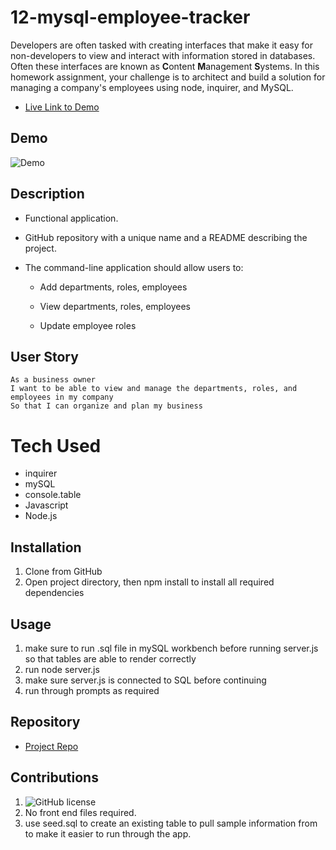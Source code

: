 # 12-mysql-employee-tracker

Developers are often tasked with creating interfaces that make it easy for non-developers to view and interact with information stored in databases. Often these interfaces are known as **C**ontent **M**anagement **S**ystems. In this homework assignment, your challenge is to architect and build a solution for managing a company's employees using node, inquirer, and MySQL.

- [Live Link to Demo](https://www.youtube.com/watch?v=xP8feYon4gw&t=5s)

## Demo 

![Demo](./assets/12-Employee-Tracker-Demo.gif)

## Description
* Functional application.

* GitHub repository with a unique name and a README describing the project.

* The command-line application should allow users to:

  * Add departments, roles, employees

  * View departments, roles, employees

  * Update employee roles

## User Story
```
As a business owner
I want to be able to view and manage the departments, roles, and employees in my company
So that I can organize and plan my business
```
# Tech Used
- inquirer
- mySQL
- console.table
- Javascript
- Node.js

## Installation
1. Clone from GitHub
2. Open project directory, then npm install to install all required dependencies 

## Usage
1. make sure to run .sql file in mySQL workbench before running server.js so that tables are able to render correctly
2. run node server.js
3. make sure server.js is connected to SQL before continuing
4. run through prompts as required 

## Repository

  - [Project Repo](https://github.com/BrennonSullivan/m12Employee-Tracker)

## Contributions
1. ![GitHub license](https://img.shields.io/badge/Made%20By-%40BrennonSullivan-orange)
2. No front end files required.
3. use seed.sql to create an existing table to pull sample information from to make it easier to run through the app.
